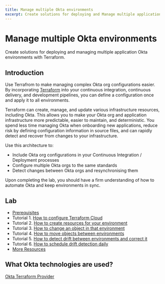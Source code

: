 ```yaml
---
title: Manage multiple Okta environments
excerpt: Create solutions for deploying and Manage multiple application Okta environments with Terraform.
---
```


# Manage multiple Okta environments

Create solutions for deploying and managing multiple application Okta environments with Terraform.

## Introduction

Use Terrafrom to make managing complex Okta org configurations easier. By incorporating [Terraform](https://www.terraform.io/) into your continuous integration, continuous delivery, and development pipelines, you can define a configuration once and apply it to all environments.

Terraform can create, manage, and update various infrastructure resources, including Okta. This allows you to make your Okta org and application infrastructure more predictable, easier to maintain, and deterministic. You spend less time managing Okta when onboarding new applications, reduce risk by defining configuration information in source files, and can rapidly detect and recover from changes to your infrastructure.

Use this architecture to:

* Include Okta org configurations in your Continuous Integration / Deployment processes
* Configure multiple Okta orgs to the same standards
* Detect changes between Okta orgs and resynchronising them

Upon completing the lab, you should have a firm understanding of how to automate Okta and keep environments in sync.

## Lab

* [Prerequisites](/docs/reference/architecture-center/mmod/lab-prerequisites)
* Tutorial 1. [How to configure Terraform Cloud](/docs/reference/architecture-center/mmod/lab-1-configure-terraform-cloud)
* Tutorial 2. [How to create resources for your environment](/docs/reference/architecture-center/mmod/lab-2-create-resources)
* Tutorial 3. [How to change an object in that environment](/docs/reference/architecture-center/mmod/lab-3-rename-a-group)
* Tutorial 4. [How to move objects between environments](/docs/reference/architecture-center/mmod/lab-4-deploy-changes-to-production)
* Tutorial 5. [How to detect drift between environments and correct it](/docs/reference/architecture-center/mmod/lab-5-detect-drift)
* Tutorial 6. [How to schedule drift detection daily](/docs/reference/architecture-center/mmod/lab-6-synchronize-environments-daily)
* [More Resources](/docs/reference/architecture-center/mmod/resources)

## What Okta technologies are used?

[Okta Terraform Provider](https://registry.terraform.io/providers/okta/okta/latest/docs)
